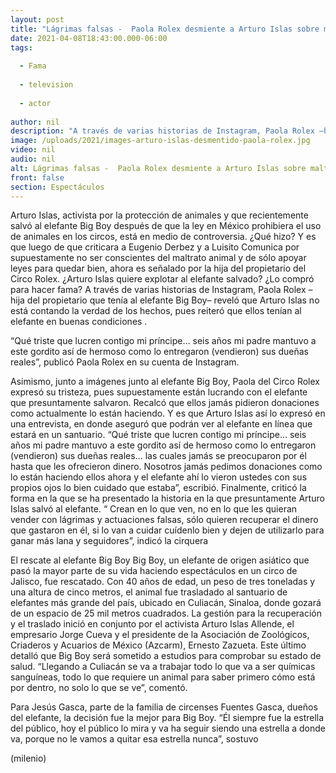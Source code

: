 ```yaml
---
layout: post
title: "Lágrimas falsas -  Paola Rolex desmiente a Arturo Islas sobre maltrato a elefante 'Big Boy'"
date: 2021-04-08T18:43:00.000-06:00
tags:
  
  - Fama
  
  - television
  
  - actor
  
author: nil
description: "A través de varias historias de Instagram, Paola Rolex –hija del propietario que tenía al elefante Big Boy– reveló que Arturo Islas no está contando la verdad de los hechos: ¿mintió? Esto sabemos. "
image: /uploads/2021/images-arturo-islas-desmentido-paola-rolex.jpg
video: nil
audio: nil
alt: Lágrimas falsas -  Paola Rolex desmiente a Arturo Islas sobre maltrato a elefante 'Big Boy'
front: false
section: Espectáculos
---
```


Arturo Islas, activista por la protección de animales y que recientemente salvó al elefante Big Boy después de que la ley en México prohibiera el uso de animales en los circos, está en medio de controversia. ¿Qué hizo? Y es que luego de que criticara a Eugenio Derbez y a Luisito Comunica por supuestamente no ser conscientes del maltrato animal y de sólo apoyar leyes para quedar bien, ahora es señalado por la hija del propietario del Circo Rolex. ¿Arturo Islas quiere explotar al elefante salvado? ¿Lo compró para hacer fama? A través de varias historias de Instagram, Paola Rolex –hija del propietario que tenía al elefante Big Boy– reveló que Arturo Islas no está contando la verdad de los hechos, pues reiteró que ellos tenían al elefante en buenas condiciones .

“Qué triste que lucren contigo mi príncipe… seis años mi padre mantuvo a este gordito así de hermoso como lo entregaron (vendieron) sus dueñas reales”, publicó Paola Rolex en su cuenta de Instagram. 

Asimismo, junto a imágenes junto al elefante Big Boy, Paola del Circo Rolex expresó su tristeza, pues supuestamente están lucrando con el elefante que presuntamente salvaron. Recalcó que ellos jamás pidieron donaciones como actualmente lo están haciendo. Y es que Arturo Islas así lo expresó en una entrevista, en donde aseguró que podrán ver al elefante en línea que estará en un santuario. “Qué triste que lucren contigo mi príncipe… seis años mi padre mantuvo a este gordito así de hermoso como lo entregaron (vendieron) sus dueñas reales… las cuales jamás se preocuparon por él hasta que les ofrecieron dinero. Nosotros jamás pedimos donaciones como lo están haciendo ellos ahora y el elefante ahí lo vieron ustedes con sus propios ojos lo bien cuidado que estaba”, escribió. 
Finalmente, criticó la forma en la que se ha presentado la historia en la que presuntamente Arturo Islas salvó al elefante. “ Crean en lo que ven, no en lo que les quieran vender con lágrimas y actuaciones falsas, sólo quieren recuperar el dinero que gastaron en él, si lo van a cuidar cuídenlo bien y dejen de utilizarlo para ganar más lana y seguidores”, indicó la cirquera 

El rescate al elefante Big Boy Big Boy, un elefante de origen asiático que pasó la mayor parte de su vida haciendo espectáculos en un circo de Jalisco, fue rescatado. Con 40 años de edad, un peso de tres toneladas y una altura de cinco metros, el animal fue trasladado al santuario de elefantes más grande del país, ubicado en Culiacán, Sinaloa, donde gozará de un espacio de 25 mil metros cuadrados. La gestión para la recuperación y el traslado inició en conjunto por el activista Arturo Islas Allende, el empresario Jorge Cueva y el presidente de la Asociación de Zoológicos, Criaderos y Acuarios de México (Azcarm), Ernesto Zazueta. Este último detalló que Big Boy será sometido a estudios para comprobar su estado de salud.  “Llegando a Culiacán se va a trabajar todo lo que va a ser químicas sanguíneas, todo lo que requiere un animal para saber primero cómo está por dentro, no solo lo que se ve”, comentó. 

Para Jesús Gasca, parte de la familia de circenses Fuentes Gasca, dueños del elefante, la decisión fue la mejor para Big Boy.  “Él siempre fue la estrella del público, hoy el público lo mira y va ha seguir siendo una estrella a donde va, porque no le vamos a quitar esa estrella nunca”, sostuvo 

(milenio)